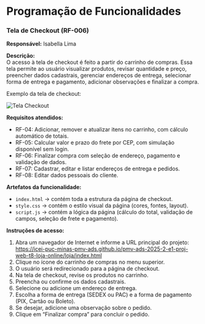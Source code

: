 # Programação de Funcionalidades

### Tela de Checkout (RF-006)  
**Responsável:** Isabella Lima

**Descrição:**  
O acesso à tela de checkout é feito a partir do carrinho de compras. Essa tela permite ao usuário visualizar produtos, revisar quantidade e preço, preencher dados cadastrais, gerenciar endereços de entrega, selecionar forma de entrega e pagamento, adicionar observações e finalizar a compra. 

Exemplo da tela de checkout:

![Tela Checkout](img/screencapture-checkout.png.jpg)

**Requisitos atendidos:**  
- RF-04: Adicionar, remover e atualizar itens no carrinho, com cálculo automático de totais.  
- RF-05: Calcular valor e prazo do frete por CEP, com simulação disponível sem login.  
- RF-06: Finalizar compra com seleção de endereço, pagamento e validação de dados.  
- RF-07: Cadastrar, editar e listar endereços de entrega e pedidos. 
- RF-08: Editar dados pessoais do cliente.  

**Artefatos da funcionalidade:**  
- `index.html` → contém toda a estrutura da página de checkout.  
- `style.css` → contém o estilo visual da página (cores, fontes, layout).  
- `script.js` → contém a lógica da página (cálculo do total, validação de campos, seleção de frete e pagamento).  

**Instruções de acesso:**  
1. Abra um navegador de Internet e informe a URL principal do projeto:  
https://icei-puc-minas-pmv-ads.github.io/pmv-ads-2025-2-e1-proj-web-t8-loja-online/loja/index.html
2. Clique no ícone do carrinho de compras no menu superior.  
3. O usuário será redirecionado para a página de checkout.  
4. Na tela de checkout, revise os produtos no carrinho.  
5. Preencha ou confirme os dados cadastrais.  
6. Selecione ou adicione um endereço de entrega.  
7. Escolha a forma de entrega (SEDEX ou PAC) e a forma de pagamento (PIX, Cartão ou Boleto).  
8. Se desejar, adicione uma observação sobre o pedido.  
9. Clique em “Finalizar compra” para concluir o pedido.  

